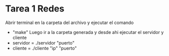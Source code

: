 # Tarea 1 Redes

Abrir terminal en la carpeta del archivo y ejecutar el comando
* "make"
Luego ir a la carpeta generada y desde ahi ejecutar el servidor y cliente
* servidor = ./servidor "puerto"
* cliente =  ./cliente "ip" "puerto"
